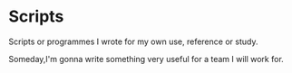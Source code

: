 # Scripts

Scripts or programmes I wrote for my own use, reference or study. 

Someday,I'm gonna write something very useful for a team I will work for.
